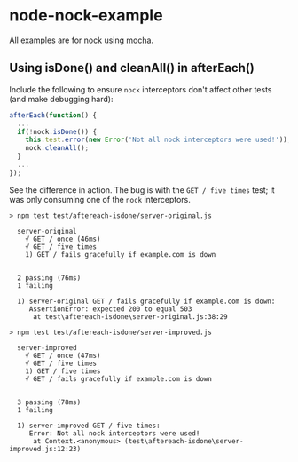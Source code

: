 # node-nock-example

All examples are for [nock](https://github.com/node-nock/nock) using [mocha](https://mochajs.org/).

## Using isDone() and cleanAll() in afterEach()

Include the following to ensure `nock` interceptors don't affect other tests (and make debugging hard):

```js
afterEach(function() {
  ...
  if(!nock.isDone()) {
    this.test.error(new Error('Not all nock interceptors were used!'));
    nock.cleanAll();
  }
  ...
});
```

See the difference in action. The bug is with the `GET / five times` test; it was only consuming one of the `nock` interceptors.

```
> npm test test/aftereach-isdone/server-original.js

  server-original
    √ GET / once (46ms)
    √ GET / five times
    1) GET / fails gracefully if example.com is down


  2 passing (76ms)
  1 failing

  1) server-original GET / fails gracefully if example.com is down:
     AssertionError: expected 200 to equal 503
      at test\aftereach-isdone\server-original.js:38:29
```
```
> npm test test/aftereach-isdone/server-improved.js

  server-improved
    √ GET / once (47ms)
    √ GET / five times
    1) GET / five times
    √ GET / fails gracefully if example.com is down


  3 passing (78ms)
  1 failing

  1) server-improved GET / five times:
     Error: Not all nock interceptors were used!
      at Context.<anonymous> (test\aftereach-isdone\server-improved.js:12:23)
```
